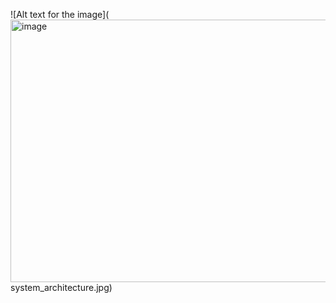 ![Alt text for the image](<img width="648" height="420" alt="image" src="https://github.com/user-attachments/assets/888f4184-96c3-41ed-ae41-a6b23e9c5a17" />
system_architecture.jpg)
